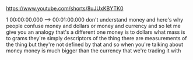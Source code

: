 https://www.youtube.com/shorts/8uJUxKBYTK0

1 00:00:00.000 --\> 00:01:00.000 don't understand money and here's why
people confuse money and dollars or money and currency and so let me
give you an analogy that's a different one money is to dollars what mass
is to grams they're simply descriptors of the thing there are
measurements of the thing but they're not defined by that and so when
you're talking about money money is much bigger than the currency that
we're trading it with
